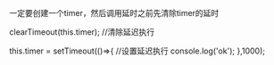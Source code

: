 一定要创建一个timer，然后调用延时之前先清除timer的延时

clearTimeout(this.timer);  //清除延迟执行 
 
this.timer = setTimeout(()=>{   //设置延迟执行
    console.log('ok');
},1000);

